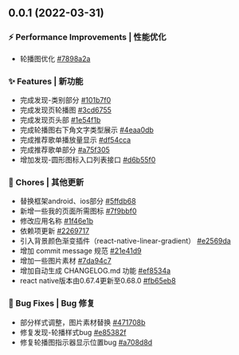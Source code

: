 ## 0.0.1 (2022-03-31)


### ⚡ Performance Improvements | 性能优化

* 轮播图优化 [#7898a2a](https://github.com/xlz122/react-native-music/commit/7898a2a) 


### ✨ Features | 新功能

* 完成发现-类别部分 [#101b7f0](https://github.com/xlz122/react-native-music/commit/101b7f0) 
* 完成发现页轮播图 [#3cd6755](https://github.com/xlz122/react-native-music/commit/3cd6755) 
* 完成发现页头部 [#1e54f1b](https://github.com/xlz122/react-native-music/commit/1e54f1b) 
* 完成轮播图右下角文字类型展示 [#4eaa0db](https://github.com/xlz122/react-native-music/commit/4eaa0db) 
* 完成推荐歌单播放量显示 [#df54cca](https://github.com/xlz122/react-native-music/commit/df54cca) 
* 完成推荐歌单部分 [#a75f305](https://github.com/xlz122/react-native-music/commit/a75f305) 
* 增加发现-圆形图标入口列表接口 [#d6b55f0](https://github.com/xlz122/react-native-music/commit/d6b55f0) 


### 🎫 Chores | 其他更新

* 替换框架android、ios部分 [#5ffdb68](https://github.com/xlz122/react-native-music/commit/5ffdb68) 
* 新增一些我的页面所需图标 [#7f9bbf0](https://github.com/xlz122/react-native-music/commit/7f9bbf0) 
* 修改应用名称 [#1f46e1b](https://github.com/xlz122/react-native-music/commit/1f46e1b) 
* 依赖项更新 [#2269717](https://github.com/xlz122/react-native-music/commit/2269717) 
* 引入背景颜色渐变插件（react-native-linear-gradient） [#e2569da](https://github.com/xlz122/react-native-music/commit/e2569da) 
* 增加 commit message 规范 [#21e41d9](https://github.com/xlz122/react-native-music/commit/21e41d9) 
* 增加一些图片素材 [#7da94c7](https://github.com/xlz122/react-native-music/commit/7da94c7) 
* 增加自动生成 CHANGELOG.md 功能 [#ef8534a](https://github.com/xlz122/react-native-music/commit/ef8534a) 
* react native版本由0.67.4更新至0.68.0 [#fb65eb8](https://github.com/xlz122/react-native-music/commit/fb65eb8) 


### 🐛 Bug Fixes | Bug 修复

* 部分样式调整，图片素材替换 [#471708b](https://github.com/xlz122/react-native-music/commit/471708b) 
* 修复发现-轮播样式bug [#e85382f](https://github.com/xlz122/react-native-music/commit/e85382f) 
* 修复轮播图指示器显示位置bug [#a708d8d](https://github.com/xlz122/react-native-music/commit/a708d8d) 



